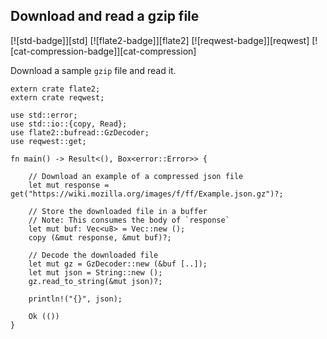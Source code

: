 ## Download and read a gzip file

[![std-badge]][std] [![flate2-badge]][flate2] [![reqwest-badge]][reqwest] [![cat-compression-badge]][cat-compression]

Download a sample `gzip` file and read it.

```rust,no_run
extern crate flate2;
extern crate reqwest;

use std::error;
use std::io::{copy, Read};
use flate2::bufread::GzDecoder;
use reqwest::get;

fn main() -> Result<(), Box<error::Error>> {

    // Download an example of a compressed json file
    let mut response = get("https://wiki.mozilla.org/images/f/ff/Example.json.gz")?;

    // Store the downloaded file in a buffer
    // Note: This consumes the body of `response`
    let mut buf: Vec<u8> = Vec::new ();
    copy (&mut response, &mut buf)?;

    // Decode the downloaded file
    let mut gz = GzDecoder::new (&buf [..]);
    let mut json = String::new ();
    gz.read_to_string(&mut json)?;

    println!("{}", json);
    
    Ok (())
}
```
